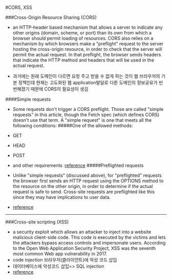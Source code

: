 #CORS, XSS

###Cross-Origin Resource Sharing (CORS)
* an HTTP-header based mechanism that allows a server to indicate any other origins (domain, scheme, or port) than its own from which a browser should permit loading of resources. CORS also relies on a mechanism by which browsers make a "preflight" request to the server hosting the cross-origin resource, in order to check that the server will permit the actual request. In that preflight, the browser sends headers that indicate the HTTP method and headers that will be used in the actual request.

* 과거에는 원래 도메인이 다르면 요청 주고 받을 수 없게 하는 것이 웹 브라우저의 기본 정책인데 현재는 고도화된 웹 application발달로 다른 도메인의 정보공유가 빈번해졌기 때문에 CORS의 필요성이 생김

####Simple requests
* Some requests don't trigger a CORS preflight. Those are called "simple requests" in this article, though the Fetch spec (which defines CORS) doesn't use that term. A "simple request" is one that meets all the following conditions:
#####One of the allowed methods:
* GET
* HEAD
* POST

* and other requirements :[reference](https://developer.mozilla.org/en-US/docs/Web/HTTP/CORS)
#####Preflighted requests
* Unlike "simple requests" (discussed above), for "preflighted" requests the browser first sends an HTTP request using the OPTIONS method to the resource on the other origin, in order to determine if the actual request is safe to send. Cross-site requests are preflighted like this since they may have implications to user data.
* [reference](https://developer.mozilla.org/en-US/docs/Web/HTTP/CORS)


---

###Cross-site scripting (XSS)
* a security exploit which allows an attacker to inject into a website malicious client-side code. This code is executed by the victims and lets the attackers bypass access controls and impersonate users. According to the Open Web Application Security Project, XSS was the seventh most common Web app vulnerability in 2017.
* code injection 브라우저(클라이언트)에 악성 코드 삽입
* 데이터베이스에 악성코드 삽입=> SQL injection
* [reference](https://developer.mozilla.org/en-US/docs/Glossary/Cross-site_scripting)